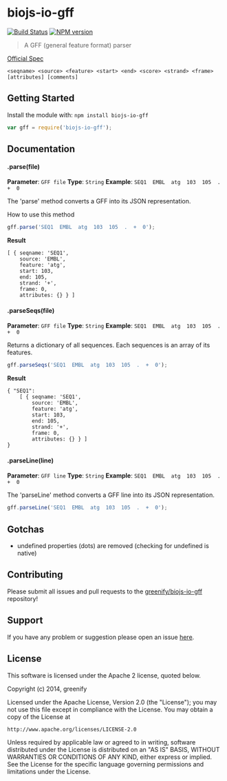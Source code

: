 # biojs-io-gff

[![Build Status](https://secure.travis-ci.org/greenify/biojs-io-gff.png?branch=master)](http://travis-ci.org/greenify/biojs-io-gff)
[![NPM version](https://badge-me.herokuapp.com/api/npm/biojs-io-gff.png)](http://badges.enytc.com/for/npm/biojs-io-gff) 

> A GFF (general feature format) parser

[Official Spec](https://www.sanger.ac.uk/resources/software/gff/spec.html)

```
<seqname> <source> <feature> <start> <end> <score> <strand> <frame> [attributes] [comments]
```

## Getting Started
Install the module with: `npm install biojs-io-gff`

```javascript
var gff = require('biojs-io-gff');
```


## Documentation

#### .parse(file)

**Parameter**: `GFF file`
**Type**: `String`
**Example**: `SEQ1  EMBL  atg  103  105  .  +  0`

The 'parse' method converts a GFF into its JSON representation.

How to use this method

```javascript
gff.parse('SEQ1  EMBL  atg  103  105  .  +  0');
```

__Result__

```
[ { seqname: 'SEQ1',
    source: 'EMBL',
    feature: 'atg',
    start: 103,
    end: 105,
    strand: '+',
    frame: 0,
    attributes: {} } ]
```

#### .parseSeqs(file)

**Parameter**: `GFF file`
**Type**: `String`
**Example**: `SEQ1  EMBL  atg  103  105  .  +  0`

Returns a dictionary of all sequences. Each sequences is an array of its features.

```javascript
gff.parseSeqs('SEQ1  EMBL  atg  103  105  .  +  0');
```

__Result__

```
{ "SEQ1": 
	[ { seqname: 'SEQ1',
	    source: 'EMBL',
	    feature: 'atg',
	    start: 103,
    	end: 105,
    	strand: '+',
    	frame: 0,
    	attributes: {} } ]
}
```

#### .parseLine(line)

**Parameter**: `GFF line`
**Type**: `String`
**Example**: `SEQ1  EMBL  atg  103  105  .  +  0`

The 'parseLine' method converts a GFF line into its JSON representation.


```javascript
gff.parseLine('SEQ1  EMBL  atg  103  105  .  +  0');
```

## Gotchas

* undefined properties (dots) are removed (checking for undefined is native)

## Contributing

Please submit all issues and pull requests to the [greenify/biojs-io-gff](http://github.com/greenify/biojs-io-gff) repository!

## Support
If you have any problem or suggestion please open an issue [here](https://github.com/greenify/biojs-io-gff/issues).

## License 


This software is licensed under the Apache 2 license, quoted below.

Copyright (c) 2014, greenify

Licensed under the Apache License, Version 2.0 (the "License"); you may not
use this file except in compliance with the License. You may obtain a copy of
the License at

    http://www.apache.org/licenses/LICENSE-2.0

Unless required by applicable law or agreed to in writing, software
distributed under the License is distributed on an "AS IS" BASIS, WITHOUT
WARRANTIES OR CONDITIONS OF ANY KIND, either express or implied. See the
License for the specific language governing permissions and limitations under
the License.
